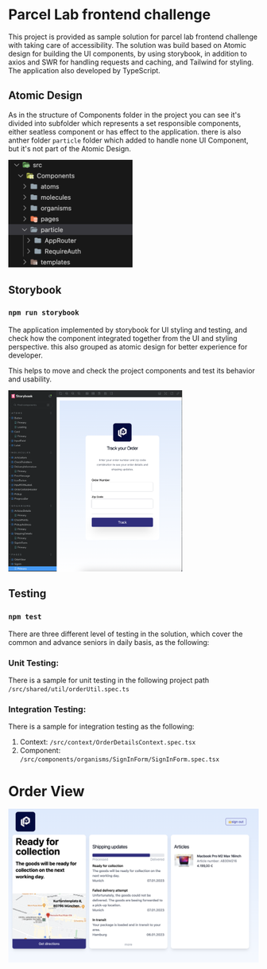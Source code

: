 # Parcel Lab frontend challenge

This project is provided as sample solution for parcel lab frontend challenge with taking care of accessibility. The solution was build based on Atomic design for building the UI components, by using storybook, in addition to axios and SWR for handling requests and caching, and Tailwind for styling. The application also developed by TypeScript.

## Atomic Design

As in the structure of Components folder in the project you can see it's divided into subfolder which represents a set responsible components, either seatless component or has effect to the application. there is also anther folder `particle` folder which added to handle none UI Component, but it's not part of the Atomic Design.

<img src="./readme/atomic.png" width="250"/>

## Storybook

### `npm run storybook`

The application implemented by storybook for UI styling and testing, and check how the component integrated together from the UI and styling perspective. this also grouped as atomic design for better experience for developer.

This helps to move and check the project components and test its behavior and usability.

<img src="./readme/storybook.png" width="350"/>

## Testing

### `npm test`

There are three different level of testing in the solution, which cover the common and advance seniors in daily basis, as the following:

### Unit Testing:

There is a sample for unit testing in the following project path `/src/shared/util/orderUtil.spec.ts`

### Integration Testing:

There is a sample for integration testing as the following:

1. Context: `/src/context/OrderDetailsContext.spec.tsx`
2. Component: `/src/components/organisms/SignInForm/SignInForm.spec.tsx`

# Order View

<img src="./readme/orderview.png" />
